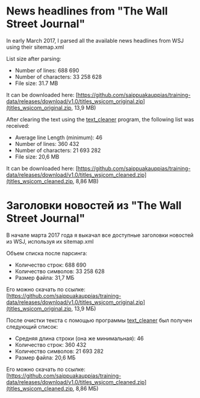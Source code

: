 News headlines from "The Wall Street Journal"
=============================================

In early March 2017, I parsed all the available news headlines from WSJ using their sitemap.xml

List size after parsing:
* Number of lines: 688 690
* Number of characters: 33 258 628
* File size: 31.7 MB

It can be downloaded here: [https://github.com/saippuakauppias/training-data/releases/download/v1.0/titles_wsjcom_original.zip](titles_wsjcom_original.zip, 13,9 MB)

After clearing the text using the [text_cleaner](https://github.com/saippuakauppias/training-data/tree/master/text_cleaner) program, the following list was received:

* Average line Length (minimum): 46
* Number of lines: 360 432
* Number of characters: 21 693 282
* File size: 20,6 MB

It can be downloaded here: [https://github.com/saippuakauppias/training-data/releases/download/v1.0/titles_wsjcom_cleaned.zip](titles_wsjcom_cleaned.zip, 8,86 MB)


Заголовки новостей из "The Wall Street Journal"
===============================================

В начале марта 2017 года я выкачал все доступные заголовки новостей из WSJ, используя их sitemap.xml

Объем списка после парсинга:

* Количество строк: 688 690
* Количество символов: 33 258 628
* Размер файла: 31,7 МБ

Его можно скачать по ссылке: [https://github.com/saippuakauppias/training-data/releases/download/v1.0/titles_wsjcom_original.zip](titles_wsjcom_original.zip, 13,9 МБ)

После очистки текста с помощью программы [text_cleaner](https://github.com/saippuakauppias/training-data/tree/master/text_cleaner) был получен следующий список:

* Средняя длина строки (она же минимальная): 46
* Количество строк: 360 432
* Количество символов: 21 693 282
* Размер файла: 20,6 МБ

Его можно скачать по ссылке: [https://github.com/saippuakauppias/training-data/releases/download/v1.0/titles_wsjcom_cleaned.zip](titles_wsjcom_cleaned.zip, 8,86 МБ)
